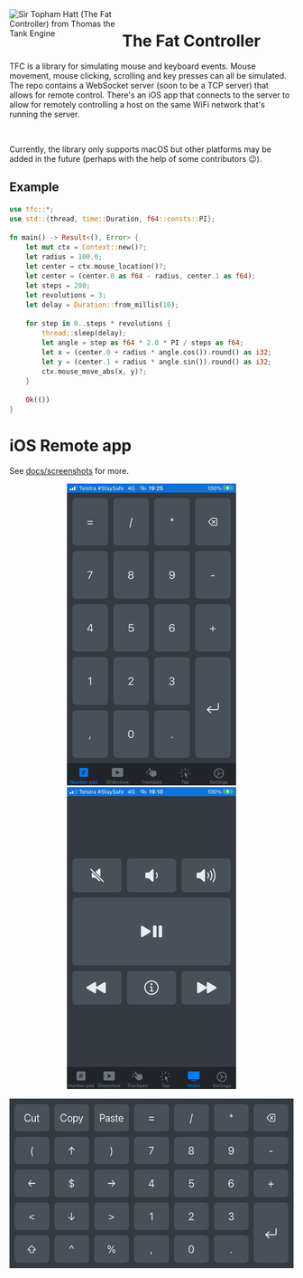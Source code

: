 <img alt="Sir Topham Hatt (The Fat Controller) from Thomas the Tank Engine" width="200" align="left" src="https://upload.wikimedia.org/wikipedia/en/f/fc/Sir_Topham_Hatt_1986.jpg"/>

# The Fat Controller

TFC is a library for simulating mouse and keyboard events. Mouse movement, mouse
clicking, scrolling and key presses can all be simulated. The repo contains a
WebSocket server (soon to be a TCP server) that allows for remote control.
There's an iOS app that connects to the server to allow for remotely controlling
a host on the same WiFi network that's running the server.

<br/>

Currently, the library only supports macOS but other platforms may be added in
the future (perhaps with the help of some contributors 😉).

## Example

```rust
use tfc::*;
use std::{thread, time::Duration, f64::consts::PI};

fn main() -> Result<(), Error> {
    let mut ctx = Context::new()?;
    let radius = 100.0;
    let center = ctx.mouse_location()?;
    let center = (center.0 as f64 - radius, center.1 as f64);
    let steps = 200;
    let revolutions = 3;
    let delay = Duration::from_millis(10);

    for step in 0..steps * revolutions {
        thread::sleep(delay);
        let angle = step as f64 * 2.0 * PI / steps as f64;
        let x = (center.0 + radius * angle.cos()).round() as i32;
        let y = (center.1 + radius * angle.sin()).round() as i32;
        ctx.mouse_move_abs(x, y)?;
    }

    Ok(())
}
```

# iOS Remote app

See [docs/screenshots](docs/screenshots) for more.

<p align="center">
  <img alt="Number pad screenshot" width="300" src="docs/screenshots/2021-02-04_0.png"/>
  <img alt="Video remote screenshot" width="300" src="docs/screenshots/2021-02-05_1.png"/>
</p>

<p align="center">
  <img alt="Landscape orientation number pad screenshot" height="300" src="docs/screenshots/2021-02-04_5.png"/>
</p>
